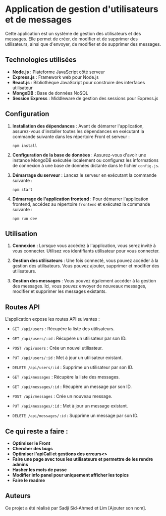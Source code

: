 # Application de gestion d'utilisateurs et de messages

Cette application est un système de gestion des utilisateurs et des messages. Elle permet de créer, de modifier et de supprimer des utilisateurs, ainsi que d'envoyer, de modifier et de supprimer des messages.

## Technologies utilisées

- **Node.js** : Plateforme JavaScript côté serveur
- **Express.js** : Framework web pour Node.js
- **React.js** : Bibliothèque JavaScript pour construire des interfaces utilisateur
- **MongoDB** : Base de données NoSQL
- **Session Express** : Middleware de gestion des sessions pour Express.js

## Configuration

1. **Installation des dépendances** : Avant de démarrer l'application, assurez-vous d'installer toutes les dépendances en exécutant la commande suivante dans les répertoire Front et serveur :
   ```
   npm install
   ```

2. **Configuration de la base de données** : Assurez-vous d'avoir une instance MongoDB exécutée localement ou configurez les informations de connexion à une base de données distante dans le fichier `config.js`.

3. **Démarrage du serveur** : Lancez le serveur en exécutant la commande suivante :
   ```
   npm start
   ```

4. **Démarrage de l'application frontend** : Pour démarrer l'application frontend, accédez au répertoire `frontend` et exécutez la commande suivante :
   ```
   npm run dev 
   ```

## Utilisation

1. **Connexion** : Lorsque vous accédez à l'application, vous serez invité à vous connecter. Utilisez vos identifiants utilisateur pour vous connecter.

2. **Gestion des utilisateurs** : Une fois connecté, vous pouvez accéder à la gestion des utilisateurs. Vous pouvez ajouter, supprimer et modifier des utilisateurs.

3. **Gestion des messages** : Vous pouvez également accéder à la gestion des messages. Ici, vous pouvez envoyer de nouveaux messages, modifier et supprimer les messages existants.

## Routes API

L'application expose les routes API suivantes :

- `GET /api/users` : Récupère la liste des utilisateurs.
- `GET /api/users/:id` : Récupère un utilisateur par son ID.
- `POST /api/users` : Crée un nouvel utilisateur.
- `PUT /api/users/:id` : Met à jour un utilisateur existant.
- `DELETE /api/users/:id` : Supprime un utilisateur par son ID.

- `GET /api/messages` : Récupère la liste des messages.
- `GET /api/messages/:id` : Récupère un message par son ID.
- `POST /api/messages` : Crée un nouveau message.
- `PUT /api/messages/:id` : Met à jour un message existant.
- `DELETE /api/messages/:id` : Supprime un message par son ID.

## Ce qui reste a faire : 
- **Optimiser le Front**
- **Chercher des bugs**
- **Optimiser l'apiCall et gestions des erreurs<>**
- **Faire une page avec tous les utilisateurs et permettre de les rendre admins**
- **Hasher les mots de passe**
- **Modifier info panel pour uniquement afficher les topics**
- **Faire le readme**


## Auteurs

Ce projet a été réalisé par Sadji Sid-Ahmed et Lim [Ajouter son nom].

